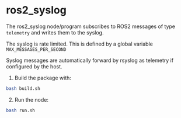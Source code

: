 # ros2_syslog
The ros2_syslog node/program subscribes to  ROS2 messages of type `telemetry`
and writes them to the syslog.

The syslog is rate limited.  This is defined by a global variable 
`MAX_MESSAGES_PER_SECOND`

Syslog messages are automatically forward by rsyslog as telemetry if configured
by the host.


1. Build the package with:
```bash
bash build.sh
```
2. Run the node:
```bash
bash run.sh
```
